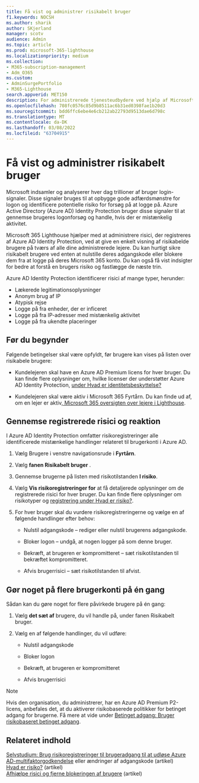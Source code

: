 ```yaml
---
title: Få vist og administrer risikabelt bruger
f1.keywords: NOCSH
ms.author: sharik
author: SKjerland
manager: scotv
audience: Admin
ms.topic: article
ms.prod: microsoft-365-lighthouse
ms.localizationpriority: medium
ms.collection:
- M365-subscription-management
- Adm_O365
ms.custom:
- AdminSurgePortfolio
- M365-Lighthouse
search.appverid: MET150
description: For administrerede tjenesteudbydere ved hjælp af Microsoft 365, kan du få mere at vide om, hvordan du får vist og administrerer risikabele brugere.
ms.openlocfilehash: 708fc0576c85d9b8511ac6b31ed0398fae1b20d3
ms.sourcegitcommit: bdd6ffc6ebe4e6cb212ab22793d9513dae6d798c
ms.translationtype: MT
ms.contentlocale: da-DK
ms.lasthandoff: 03/08/2022
ms.locfileid: "63704915"
---
```

# <a name="view-and-manage-risky-users"></a>Få vist og administrer risikabelt bruger

Microsoft indsamler og analyserer hver dag trillioner af bruger login-signaler. Disse signaler bruges til at opbygge gode adfærdsmønstre for logon og identificere potentielle risiko for forsøg på at logge på. Azure Active Directory (Azure AD) Identity Protection bruger disse signaler til at gennemse brugeres logonforsøg og handle, hvis der er mistænkelig aktivitet.

Microsoft 365 Lighthouse hjælper med at administrere risici, der registreres af Azure AD Identity Protection, ved at give en enkelt visning af risikabelde brugere på tværs af alle dine administrerede lejere. Du kan hurtigt sikre risikabelt brugere ved enten at nulstille deres adgangskode eller blokere dem fra at logge på deres Microsoft 365 konto. Du kan også få vist indsigter for bedre at forstå en brugers risiko og fastlægge de næste trin.

Azure AD Identity Protection identificerer risici af mange typer, herunder:

- Lækerede legitimationsoplysninger
- Anonym brug af IP
- Atypisk rejse
- Logge på fra enheder, der er inficeret
- Logge på fra IP-adresser med mistænkelig aktivitet
- Logge på fra ukendte placeringer

## <a name="before-you-begin"></a>Før du begynder

Følgende betingelser skal være opfyldt, før brugere kan vises på listen over risikabele brugere:

- Kundelejeren skal have en Azure AD Premium licens for hver bruger. Du kan finde flere oplysninger om, hvilke licenser der understøtter Azure AD Identity Protection, [under Hvad er identitetsbeskyttelse?](/azure/active-directory/identity-protection/overview-identity-protection)

- Kundelejeren skal være aktiv i Microsoft 365 Fyrtårn. Du kan finde ud af, om en lejer er aktiv[, Microsoft 365 oversigten over lejere i Lighthouse](m365-lighthouse-tenant-list-overview.md).

## <a name="review-detected-risks-and-take-action"></a>Gennemse registrerede risici og reaktion

I Azure AD Identity Protection omfatter risikoregistreringer alle identificerede mistænkelige handlinger relateret til brugerkonti i Azure AD.

1. Vælg Brugere i venstre navigationsrude i **Fyrtårn**.

2. Vælg **fanen Risikabelt bruger** .

3. Gennemse brugerne på listen med risikotilstanden **I risiko**.

4. Vælg **Vis risikoregistreringer for** at få detaljerede oplysninger om de registrerede risici for hver bruger. Du kan finde flere oplysninger om risikotyper og [registrering under Hvad er risiko?](/azure/active-directory/identity-protection/concept-identity-protection-risks).

5. For hver bruger skal du vurdere risikoregistreringerne og vælge en af følgende handlinger efter behov:

    - Nulstil adgangskode – rediger eller nulstil brugerens adgangskode.

    - Bloker logon – undgå, at nogen logger på som denne bruger.

    - Bekræft, at brugeren er kompromitteret – sæt risikotilstanden til bekræftet kompromitteret.

    - Afvis brugerrisici – sæt risikotilstanden til afvist.

## <a name="take-action-on-multiple-user-accounts-at-once"></a>Gør noget på flere brugerkonti på én gang

Sådan kan du gøre noget for flere påvirkede brugere på én gang:

1. Vælg **det sæt af** brugere, du vil handle på, under fanen Risikabelt bruger.

2. Vælg en af følgende handlinger, du vil udføre:

    - Nulstil adgangskode

    - Bloker logon

    - Bekræft, at brugeren er kompromitteret

    - Afvis brugerrisici

> [!NOTE]
> Hvis den organisation, du administrerer, har en Azure AD Premium P2-licens, anbefales det, at du aktiverer risikobaserede politikker for betinget adgang for brugerne. Få mere at vide under [Betinget adgang: Bruger risikobaseret betinget adgang](/azure/active-directory/conditional-access/howto-conditional-access-policy-risk-user).

## <a name="related-content"></a>Relateret indhold
[Selvstudium: Brug risikoregistreringer til brugeradgang til at udløse Azure AD-multifaktorgodkendelse](/azure/active-directory/authentication/tutorial-risk-based-sspr-mfa) eller ændringer af adgangskode (artikel)\
[Hvad er risiko?](/azure/active-directory/identity-protection/concept-identity-protection-risks) (artikel) \
[Afhjælpe risici og fjerne blokeringen af brugere](/azure/active-directory/identity-protection/howto-identity-protection-remediate-unblock) (artikel)

